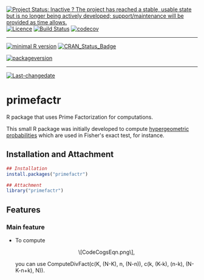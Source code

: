 [![Project Status: Inactive ? The project has reached a stable, usable state but is no longer being actively developed; support/maintenance will be provided as time allows.](http://www.repostatus.org/badges/latest/inactive.svg)](http://www.repostatus.org/#inactive) [![Licence](https://img.shields.io/badge/licence-GPL--3-blue.svg)](https://www.gnu.org/licenses/gpl-3.0.en.html) [![Build Status](https://travis-ci.org/privefl/primefactr.svg?branch=master)](https://travis-ci.org/privefl/primefactr) [![codecov](https://codecov.io/gh/privefl/primefactr/branch/master/graph/badge.svg)](https://codecov.io/gh/privefl/primefactr)

------------------------------------------------------------------------

[![minimal R version](https://img.shields.io/badge/R%3E%3D-3.2.3-6666ff.svg)](https://cran.r-project.org/) [![CRAN\_Status\_Badge](http://www.r-pkg.org/badges/version/primefactr)](https://cran.r-project.org/package=primefactr)

[![packageversion](https://img.shields.io/badge/Package%20version-0.1.0-orange.svg?style=flat-square)](commits/master)

------------------------------------------------------------------------

[![Last-changedate](https://img.shields.io/badge/last%20change-2016--08--10-yellowgreen.svg)](/commits/master)

<!-- README.md is generated from README.Rmd. Please edit that file -->
primefactr
==========

R package that uses Prime Factorization for computations.

This small R package was initially developed to compute [hypergeometric probabilities](https://en.wikipedia.org/wiki/Hypergeometric_distribution) which are used in Fisher's exact test, for instance.

Installation and Attachment
---------------------------

``` r
## Installation
install.packages("primefactr")

## Attachment
library("primefactr")
```

Features
--------

### Main feature

-   To compute
    <center>
    <p>
    \[CodeCogsEqn.png\],
    </p>
    </center>
    you can use ComputeDivFact(c(K, (N-K), n, (N-n)), c(k, (K-k), (n-k), (N-K-n+k), N)).
